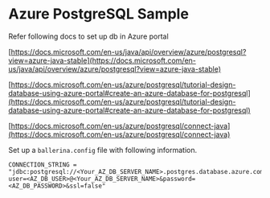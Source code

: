 # Azure PostgreSQL Sample

Refer following docs to set up db in Azure portal

[https://docs.microsoft.com/en-us/java/api/overview/azure/postgresql?view=azure-java-stable](https://docs.microsoft.com/en-us/java/api/overview/azure/postgresql?view=azure-java-stable)

[https://docs.microsoft.com/en-us/azure/postgresql/tutorial-design-database-using-azure-portal#create-an-azure-database-for-postgresql](https://docs.microsoft.com/en-us/azure/postgresql/tutorial-design-database-using-azure-portal#create-an-azure-database-for-postgresql)

[https://docs.microsoft.com/en-us/azure/postgresql/connect-java](https://docs.microsoft.com/en-us/azure/postgresql/connect-java)

Set up a `ballerina.config` file with following information.
```
CONNECTION_STRING = "jdbc:postgresql://<Your_AZ_DB_SERVER_NAME>.postgres.database.azure.com:5432/<AZ_DB_NAME>?user=<AZ_DB_USER>@<Your_AZ_DB_SERVER_NAME>&password=<AZ_DB_PASSWORD>&ssl=false"

```
